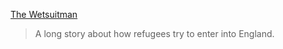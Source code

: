 [The Wetsuitman](http://www.dagbladet.no/spesial/vatdraktmysteriet/eng/?Src=longreads&mc_cid=43482844e0&mc_eid=abce22cfa9)
>A long story about how refugees try to enter into England.
